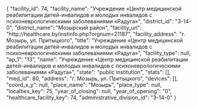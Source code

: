 {
    "facility_id": 74,
    "facility_name": "Учреждение «Центр медицинской реабилитации детей-инвалидов и молодых инвалидов с психоневрологическими заболеваниями «Радуга»",
    "district_id": "3-14-0",
    "district_name": "Мозырский район",
    "facility_url": "http:\/\/healthcare.by\/instinfo.php?orgnum=21187",
    "facility_address": "г. Мозырь, ул. Притыцкого",
    "title": "Учреждение «Центр медицинской реабилитации детей-инвалидов и молодых инвалидов с психоневрологическими заболеваниями «Радуга»",
    "facility_type": null,
    "ap_1": "13",
    "name": "Учреждение «Центр медицинской реабилитации детей-инвалидов и молодых инвалидов с психоневрологическими заболеваниями «Радуга»",
    "state": "public institution",
    "stats": [],
    "med_id": 80,
    "address": "г. Мозырь, ул. Притыцкого",
    "devices": [],
    "coord_x_y": null,
    "place_name": "Мозырь",
    "place_type": null,
    "localties_key": 75,
    "year_of_closing": null,
    "year_of_opening": "0",
    "healthcare_facility_key": 74,
    "administrative_division_id": "3-14-0"
}